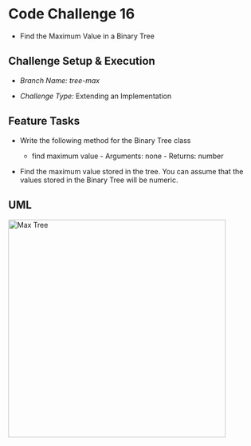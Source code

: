 # Code Challenge 16

- Find the Maximum Value in a Binary Tree

## Challenge Setup & Execution

- *Branch Name: tree-max*

- *Challenge Type:* Extending an Implementation

## Feature Tasks

- Write the following method for the Binary Tree class

    - find maximum value
          - Arguments: none
          - Returns: number
- Find the maximum value stored in the tree. You can assume that the values stored in the Binary Tree will be numeric.

## UML

<img width="436" alt="Max Tree" src="https://user-images.githubusercontent.com/120413183/234197613-4f18abe6-a3bb-422c-9593-b4c7423cc0d6.png">

